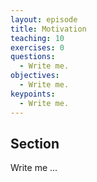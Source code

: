 ```yaml
---
layout: episode
title: Motivation
teaching: 10
exercises: 0
questions:
  - Write me.
objectives:
  - Write me.
keypoints:
  - Write me.
---
```


## Section

Write me ...
